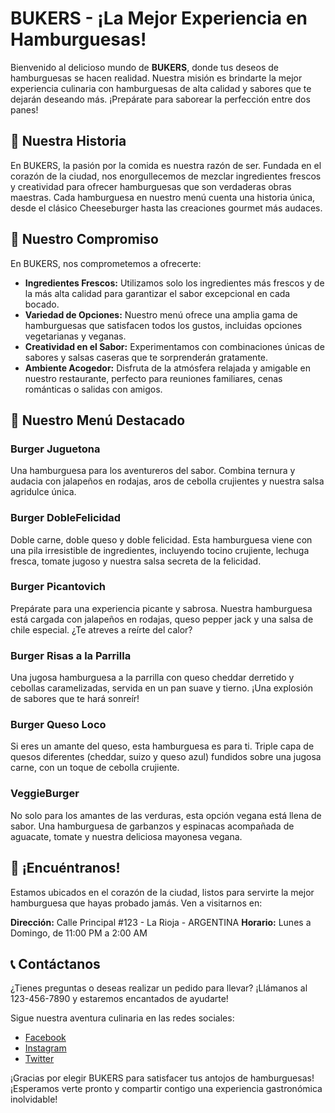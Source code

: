 # BUKERS - ¡La Mejor Experiencia en Hamburguesas!

Bienvenido al delicioso mundo de **BUKERS**, donde tus deseos de hamburguesas se hacen realidad. Nuestra misión es brindarte la mejor experiencia culinaria con hamburguesas de alta calidad y sabores que te dejarán deseando más. ¡Prepárate para saborear la perfección entre dos panes!

## 🍔 Nuestra Historia

En BUKERS, la pasión por la comida es nuestra razón de ser. Fundada en el corazón de la ciudad, nos enorgullecemos de mezclar ingredientes frescos y creatividad para ofrecer hamburguesas que son verdaderas obras maestras. Cada hamburguesa en nuestro menú cuenta una historia única, desde el clásico Cheeseburger hasta las creaciones gourmet más audaces.

## 🌟 Nuestro Compromiso

En BUKERS, nos comprometemos a ofrecerte:

- **Ingredientes Frescos:** Utilizamos solo los ingredientes más frescos y de la más alta calidad para garantizar el sabor excepcional en cada bocado.
- **Variedad de Opciones:** Nuestro menú ofrece una amplia gama de hamburguesas que satisfacen todos los gustos, incluidas opciones vegetarianas y veganas.
- **Creatividad en el Sabor:** Experimentamos con combinaciones únicas de sabores y salsas caseras que te sorprenderán gratamente.
- **Ambiente Acogedor:** Disfruta de la atmósfera relajada y amigable en nuestro restaurante, perfecto para reuniones familiares, cenas románticas o salidas con amigos.

## 🍟 Nuestro Menú Destacado
### Burger Juguetona
Una hamburguesa para los aventureros del sabor. Combina ternura y audacia con jalapeños en rodajas, aros de cebolla crujientes y nuestra salsa agridulce única.

### Burger DobleFelicidad
Doble carne, doble queso y doble felicidad. Esta hamburguesa viene con una pila irresistible de ingredientes, incluyendo tocino crujiente, lechuga fresca, tomate jugoso y nuestra salsa secreta de la felicidad.

### Burger Picantovich
Prepárate para una experiencia picante y sabrosa. Nuestra hamburguesa está cargada con jalapeños en rodajas, queso pepper jack y una salsa de chile especial. ¿Te atreves a reírte del calor?

### Burger Risas a la Parrilla
Una jugosa hamburguesa a la parrilla con queso cheddar derretido y cebollas caramelizadas, servida en un pan suave y tierno. ¡Una explosión de sabores que te hará sonreír!

### Burger Queso Loco
Si eres un amante del queso, esta hamburguesa es para ti. Triple capa de quesos diferentes (cheddar, suizo y queso azul) fundidos sobre una jugosa carne, con un toque de cebolla crujiente.

### VeggieBurger
No solo para los amantes de las verduras, esta opción vegana está llena de sabor. Una hamburguesa de garbanzos y espinacas acompañada de aguacate, tomate y nuestra deliciosa mayonesa vegana.

## 📍 ¡Encuéntranos!

Estamos ubicados en el corazón de la ciudad, listos para servirte la mejor hamburguesa que hayas probado jamás. Ven a visitarnos en:

**Dirección:** Calle Principal #123 - La Rioja - ARGENTINA
**Horario:** Lunes a Domingo, de 11:00 PM a 2:00 AM

## 📞 Contáctanos

¿Tienes preguntas o deseas realizar un pedido para llevar? ¡Llámanos al 123-456-7890 y estaremos encantados de ayudarte!

Sigue nuestra aventura culinaria en las redes sociales:
- [Facebook](https://www.facebook.com/bukersburgers)
- [Instagram](https://www.instagram.com/bukers_burgers)
- [Twitter](https://www.twitter.com/bukers_official)

¡Gracias por elegir BUKERS para satisfacer tus antojos de hamburguesas! ¡Esperamos verte pronto y compartir contigo una experiencia gastronómica inolvidable!
